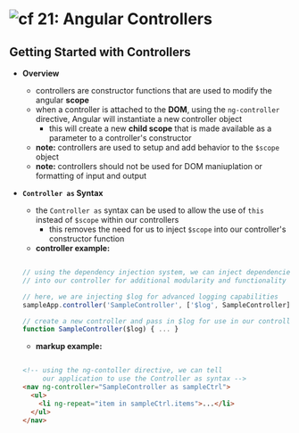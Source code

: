 ![cf](http://i.imgur.com/7v5ASc8.png) 21: Angular Controllers
=====================================

## Getting Started with Controllers
  * **Overview**
    * controllers are constructor functions that are used to modify the angular **scope**
    * when a controller is attached to the **DOM**, using the `ng-controller` directive, Angular will instantiate a new controller object
      * this will create a new **child scope** that is made available as a parameter to a controller's constructor
    * **note:** controllers are used to setup and add behavior to the `$scope` object
    * **note:** controllers should not be used for DOM maniuplation or formatting of input and output

  * **`Controller as` Syntax**
    * the `Controller as` syntax can be used to allow the use of `this` instead of `$scope` within our controllers
      * this removes the need for us to inject `$scope` into our controller's constructor function
    * **controller example:**
    ``` javascript

    // using the dependency injection system, we can inject dependencies
    // into our controller for additional modularity and functionality

    // here, we are injecting $log for advanced logging capabilities
    sampleApp.controller('SampleController', ['$log', SampleController]);

    // create a new controller and pass in $log for use in our controller's methods
    function SampleController($log) { ... }
    ```

    * **markup example:**
    ``` html
    
    <!-- using the ng-contoller directive, we can tell
         our application to use the Controller as syntax -->
    <nav ng-controller="SampleController as sampleCtrl">
      <ul>
        <li ng-repeat="item in sampleCtrl.items">...</li>
      </ul>
    </nav>
    ```
